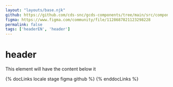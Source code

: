 ```yaml
---
layout: "layouts/base.njk"
github: https://github.com/cds-snc/gcds-components/tree/main/src/components/gcds-header
figma: https://www.figma.com/community/file/1128687821123298228
permalink: false
tags: ['headerEN', 'header']
---
```


# header

This element will have the content below it

{% docLinks locale stage figma github %}
{% enddocLinks %}
